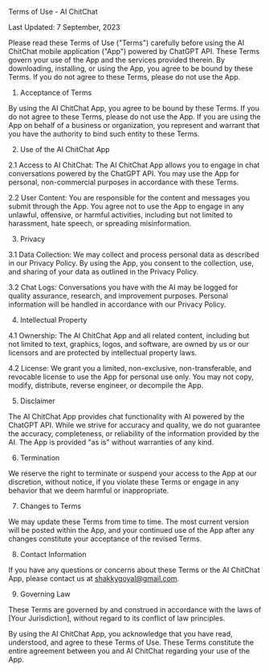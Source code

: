 Terms of Use - AI ChitChat

Last Updated: 7 September, 2023

Please read these Terms of Use ("Terms") carefully before using the AI ChitChat mobile application ("App") powered by ChatGPT API. These Terms govern your use of the App and the services provided therein. By downloading, installing, or using the App, you agree to be bound by these Terms. If you do not agree to these Terms, please do not use the App.

1. Acceptance of Terms

By using the AI ChitChat App, you agree to be bound by these Terms. If you do not agree to these Terms, please do not use the App. If you are using the App on behalf of a business or organization, you represent and warrant that you have the authority to bind such entity to these Terms.

2. Use of the AI ChitChat App

2.1 Access to AI ChitChat: The AI ChitChat App allows you to engage in chat conversations powered by the ChatGPT API. You may use the App for personal, non-commercial purposes in accordance with these Terms.

2.2 User Content: You are responsible for the content and messages you submit through the App. You agree not to use the App to engage in any unlawful, offensive, or harmful activities, including but not limited to harassment, hate speech, or spreading misinformation.

3. Privacy

3.1 Data Collection: We may collect and process personal data as described in our Privacy Policy. By using the App, you consent to the collection, use, and sharing of your data as outlined in the Privacy Policy.

3.2 Chat Logs: Conversations you have with the AI may be logged for quality assurance, research, and improvement purposes. Personal information will be handled in accordance with our Privacy Policy.

4. Intellectual Property

4.1 Ownership: The AI ChitChat App and all related content, including but not limited to text, graphics, logos, and software, are owned by us or our licensors and are protected by intellectual property laws.

4.2 License: We grant you a limited, non-exclusive, non-transferable, and revocable license to use the App for personal use only. You may not copy, modify, distribute, reverse engineer, or decompile the App.

5. Disclaimer

The AI ChitChat App provides chat functionality with AI powered by the ChatGPT API. While we strive for accuracy and quality, we do not guarantee the accuracy, completeness, or reliability of the information provided by the AI. The App is provided "as is" without warranties of any kind.

6. Termination

We reserve the right to terminate or suspend your access to the App at our discretion, without notice, if you violate these Terms or engage in any behavior that we deem harmful or inappropriate.

7. Changes to Terms

We may update these Terms from time to time. The most current version will be posted within the App, and your continued use of the App after any changes constitute your acceptance of the revised Terms.

8. Contact Information

If you have any questions or concerns about these Terms or the AI ChitChat App, please contact us at shakkygoyal@gmail.com.

9. Governing Law

These Terms are governed by and construed in accordance with the laws of [Your Jurisdiction], without regard to its conflict of law principles.

By using the AI ChitChat App, you acknowledge that you have read, understood, and agree to these Terms of Use. These Terms constitute the entire agreement between you and AI ChitChat regarding your use of the App.
